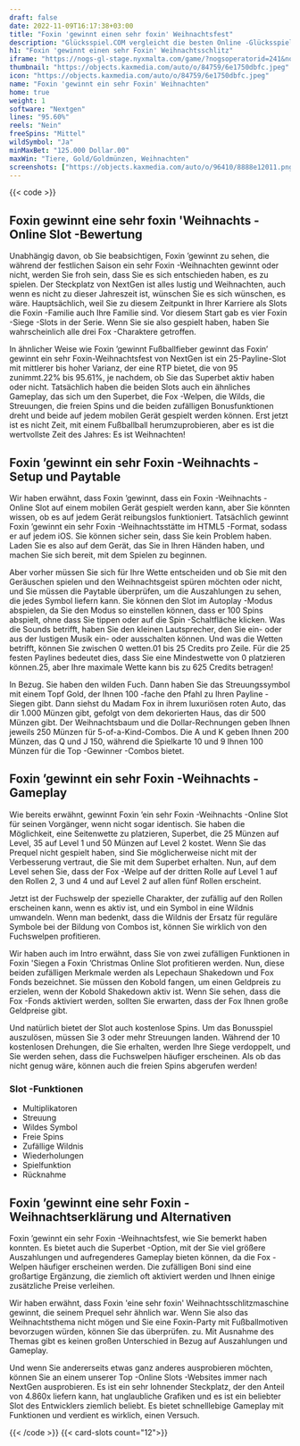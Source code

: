 ```yaml
---
draft: false
date: 2022-11-09T16:17:38+03:00
title: "Foxin 'gewinnt einen sehr foxin' Weihnachtsfest"
description: "Glücksspiel.COM vergleicht die besten Online -Glücksspiel -Sites und -spiele der Kanada.  Unabhängige Produktbewertungen und exklusive Anmeldeangebote. Jetzt spielen!"
h1: "Foxin 'gewinnt einen sehr Foxin' Weihnachtsschlitz"
iframe: "https://nogs-gl-stage.nyxmalta.com/game/?nogsoperatorid=241&nogsgameid=70308&sessionid=&accountid=&nogsmode=demo&nogslang=en_us&nogscurrency=EUR&clienttype=html5&lobbyurl=http://demo.nyxinteractive.com?session="
thumbnail: "https://objects.kaxmedia.com/auto/o/84759/6e1750dbfc.jpeg"
icon: "https://objects.kaxmedia.com/auto/o/84759/6e1750dbfc.jpeg"
name: "Foxin 'gewinnt ein sehr Foxin' Weihnachten"
home: true
weight: 1
software: "Nextgen"
lines: "95.60%"
reels: "Nein"
freeSpins: "Mittel"
wildSymbol: "Ja"
minMaxBet: "125.000 Dollar.00"
maxWin: "Tiere, Gold/Goldmünzen, Weihnachten"
screenshots: ["https://objects.kaxmedia.com/auto/o/96410/8888e12011.png"]
---
```


{{< code >}}<h2>Foxin gewinnt eine sehr foxin 'Weihnachts -Online Slot -Bewertung</h2><p>Unabhängig davon, ob Sie beabsichtigen, Foxin ’gewinnt zu sehen, die während der festlichen Saison ein sehr Foxin -Weihnachten gewinnt oder nicht, werden Sie froh sein, dass Sie es sich entschieden haben, es zu spielen. Der Steckplatz von NextGen ist alles lustig und Weihnachten, auch wenn es nicht zu dieser Jahreszeit ist, wünschen Sie es sich wünschen, es wäre. Hauptsächlich, weil Sie zu diesem Zeitpunkt in Ihrer Karriere als Slots die Foxin -Familie auch Ihre Familie sind. Vor diesem Start gab es vier Foxin -Siege -Slots in der Serie. Wenn Sie sie also gespielt haben, haben Sie wahrscheinlich alle drei Fox -Charaktere getroffen.</p><p>In ähnlicher Weise wie Foxin ’gewinnt Fußballfieber gewinnt das Foxin’ gewinnt ein sehr Foxin-Weihnachtsfest von NextGen ist ein 25-Payline-Slot mit mittlerer bis hoher Varianz, der eine RTP bietet, die von 95 zunimmt.22% bis 95.61%, je nachdem, ob Sie das Superbet aktiv haben oder nicht. Tatsächlich haben die beiden Slots auch ein ähnliches Gameplay, das sich um den Superbet, die Fox -Welpen, die Wilds, die Streuungen, die freien Spins und die beiden zufälligen Bonusfunktionen dreht und beide auf jedem mobilen Gerät gespielt werden können. Erst jetzt ist es nicht Zeit, mit einem Fußballball herumzuprobieren, aber es ist die wertvollste Zeit des Jahres: Es ist Weihnachten!</p><h2>Foxin ’gewinnt ein sehr Foxin -Weihnachts -Setup und Paytable</h2><p>Wir haben erwähnt, dass Foxin ’gewinnt, dass ein Foxin -Weihnachts -Online Slot auf einem mobilen Gerät gespielt werden kann, aber Sie könnten wissen, ob es auf jedem Gerät reibungslos funktioniert. Tatsächlich gewinnt Foxin ’gewinnt ein sehr Foxin -Weihnachtsstätte im HTML5 -Format, sodass er auf jedem iOS. Sie können sicher sein, dass Sie kein Problem haben. Laden Sie es also auf dem Gerät, das Sie in Ihren Händen haben, und machen Sie sich bereit, mit dem Spielen zu beginnen.</p><p>Aber vorher müssen Sie sich für Ihre Wette entscheiden und ob Sie mit den Geräuschen spielen und den Weihnachtsgeist spüren möchten oder nicht, und Sie müssen die Paytable überprüfen, um die Auszahlungen zu sehen, die jedes Symbol liefern kann. Sie können den Slot im Autoplay -Modus abspielen, da Sie den Modus so einstellen können, dass er 100 Spins abspielt, ohne dass Sie tippen oder auf die Spin -Schaltfläche klicken. Was die Sounds betrifft, haben Sie den kleinen Lautsprecher, den Sie ein- oder aus der lustigen Musik ein- oder ausschalten können. Und was die Wetten betrifft, können Sie zwischen 0 wetten.01 bis 25 Credits pro Zeile. Für die 25 festen Paylines bedeutet dies, dass Sie eine Mindestwette von 0 platzieren können.25, aber Ihre maximale Wette kann bis zu 625 Credits betragen!</p><p>In Bezug. Sie haben den wilden Fuch. Dann haben Sie das Streuungssymbol mit einem Topf Gold, der Ihnen 100 -fache den Pfahl zu Ihren Payline -Siegen gibt. Dann siehst du Madam Fox in ihrem luxuriösen roten Auto, das dir 1.000 Münzen gibt, gefolgt von dem dekorierten Haus, das dir 500 Münzen gibt. Der Weihnachtsbaum und die Dollar-Rechnungen geben Ihnen jeweils 250 Münzen für 5-of-a-Kind-Combos. Die A und K geben Ihnen 200 Münzen, das Q und J 150, während die Spielkarte 10 und 9 Ihnen 100 Münzen für die Top -Gewinner -Combos bietet.</p><h2>Foxin ’gewinnt ein sehr Foxin -Weihnachts -Gameplay</h2><p>Wie bereits erwähnt, gewinnt Foxin ’ein sehr Foxin -Weihnachts -Online Slot für seinen Vorgänger, wenn nicht sogar identisch. Sie haben die Möglichkeit, eine Seitenwette zu platzieren, Superbet, die 25 Münzen auf Level, 35 auf Level 1 und 50 Münzen auf Level 2 kostet. Wenn Sie das Prequel nicht gespielt haben, sind Sie möglicherweise nicht mit der Verbesserung vertraut, die Sie mit dem Superbet erhalten. Nun, auf dem Level sehen Sie, dass der Fox -Welpe auf der dritten Rolle auf Level 1 auf den Rollen 2, 3 und 4 und auf Level 2 auf allen fünf Rollen erscheint.</p><p>Jetzt ist der Fuchswelp der spezielle Charakter, der zufällig auf den Rollen erscheinen kann, wenn es aktiv ist, und ein Symbol in eine Wildnis umwandeln. Wenn man bedenkt, dass die Wildnis der Ersatz für reguläre Symbole bei der Bildung von Combos ist, können Sie wirklich von den Fuchswelpen profitieren.</p><p>Wir haben auch im Intro erwähnt, dass Sie von zwei zufälligen Funktionen in Foxin 'Siegen a Foxin ’Christmas Online Slot profitieren werden. Nun, diese beiden zufälligen Merkmale werden als Lepechaun Shakedown und Fox Fonds bezeichnet. Sie müssen den Kobold fangen, um einen Geldpreis zu erzielen, wenn der Kobold Shakedown aktiv ist. Wenn Sie sehen, dass die Fox -Fonds aktiviert werden, sollten Sie erwarten, dass der Fox Ihnen große Geldpreise gibt.</p><p>Und natürlich bietet der Slot auch kostenlose Spins. Um das Bonusspiel auszulösen, müssen Sie 3 oder mehr Streuungen landen. Während der 10 kostenlosen Drehungen, die Sie erhalten, werden Ihre Siege verdoppelt, und Sie werden sehen, dass die Fuchswelpen häufiger erscheinen. Als ob das nicht genug wäre, können auch die freien Spins abgerufen werden!</p><h3>
Slot -Funktionen</h3><ul>
<li></span>
Multiplikatoren</li>
<li></span>
Streuung</li>
<li></span>
Wildes Symbol</li>
<li></span>
Freie Spins</li>
<li></span>
Zufällige Wildnis</li>
<li></span>
Wiederholungen</li>
<li></span>
Spielfunktion</li>
<li></span>
Rücknahme</li></ul><h2>Foxin ’gewinnt eine sehr Foxin -Weihnachtserklärung und Alternativen</h2><p>Foxin ’gewinnt ein sehr Foxin -Weihnachtsfest, wie Sie bemerkt haben konnten. Es bietet auch die Superbet -Option, mit der Sie viel größere Auszahlungen und aufregenderes Gameplay bieten können, da die Fox -Welpen häufiger erscheinen werden. Die zufälligen Boni sind eine großartige Ergänzung, die ziemlich oft aktiviert werden und Ihnen einige zusätzliche Preise verleihen.</p><p>Wir haben erwähnt, dass Foxin 'eine sehr foxin' Weihnachtsschlitzmaschine gewinnt, die seinem Prequel sehr ähnlich war. Wenn Sie also das Weihnachtsthema nicht mögen und Sie eine Foxin-Party mit Fußballmotiven bevorzugen würden, können Sie das überprüfen. zu. Mit Ausnahme des Themas gibt es keinen großen Unterschied in Bezug auf Auszahlungen und Gameplay.</p><p>Und wenn Sie andererseits etwas ganz anderes ausprobieren möchten, können Sie an einem unserer Top -Online Slots -Websites immer nach NextGen ausprobieren. Es ist ein sehr lohnender Steckplatz, der den Anteil von 4.860x liefern kann, hat unglaubliche Grafiken und es ist ein beliebter Slot des Entwicklers ziemlich beliebt. Es bietet schnelllebige Gameplay mit Funktionen und verdient es wirklich, einen Versuch.</p>{{< /code >}}
{{< card-slots count="12">}}